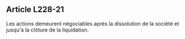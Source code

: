 Article L228-21
----
Les actions demeurent négociables après la dissolution de la société et jusqu'à
la clôture de la liquidation.
